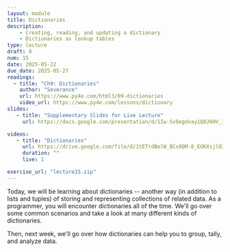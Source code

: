```yaml
---
layout: module
title: Dictionaries
description: 
    - Creating, reading, and updating a dictionary
    - Dictionaries as lookup tables
type: lecture
draft: 0
num: 15
date: 2025-05-22
due_date: 2025-05-27
readings:
  - title: "Ch9: Dictionaries"
    author: "Severance"
    url: https://www.py4e.com/html3/09-dictionaries
    video_url: https://www.py4e.com/lessons/dictionary
slides: 
   - title: "Supplementary Slides for Live Lecture"
     url: https://docs.google.com/presentation/d/1Iw-Sv8egdxay1Q8J6HV_1CPncFfZXxj-/edit?usp=sharing&ouid=117551212520532352302&rtpof=true&sd=true

videos:
   - title: "Dictionaries"
     url: https://drive.google.com/file/d/1tETrdBelW_BCx8QM-8_EUKXsjlO3n4_U/view?usp=sharing
     duration: ""
     live: 1

exercise_url: "lecture15.zip"
---
```


Today, we will be learning about dictionaries -- another way (in addition to lists and tuples) of storing and representing collections of related data. As a programmer, you will encounter dictionaries all of the time. We'll go over some common scenarios and take a look at many different kinds of dictionaries.

Then, next week, we'll go over how dictionaries can help you to group, tally, and analyze data.
